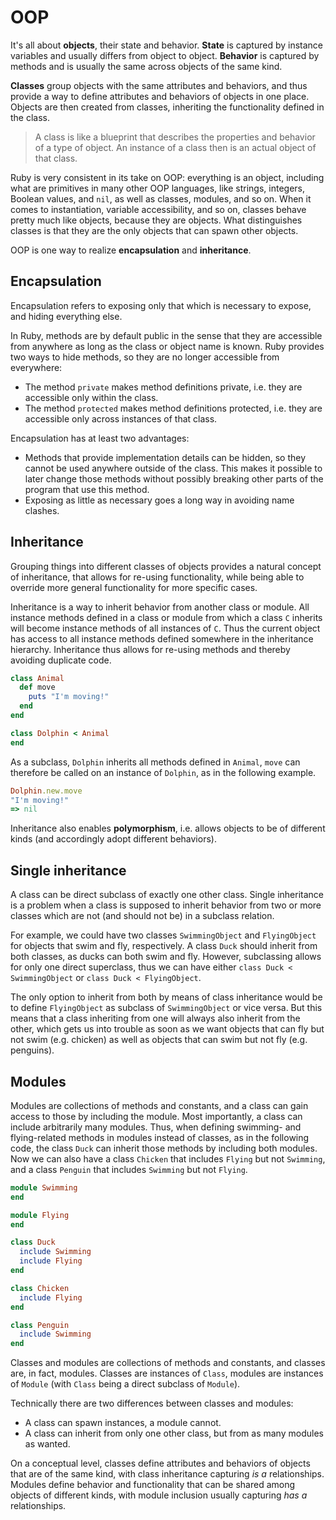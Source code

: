 
# OOP

It's all about **objects**, their state and behavior. **State** is captured by instance variables and usually differs from object to object. **Behavior** is captured by methods and is usually the same across objects of the same kind.

**Classes** group objects with the same attributes and behaviors, and thus provide a way to define attributes and behaviors of objects in one place. Objects are then created from classes, inheriting the functionality defined in the class.

> A class is like a blueprint that describes the properties and behavior of a type of object. An instance of a class then is an actual object of that class.

Ruby is very consistent in its take on OOP: everything is an object, including what are primitives in many other OOP languages, like strings, integers, Boolean values, and `nil`, as well as classes, modules, and so on. When it comes to instantiation, variable accessibility, and so on, classes behave pretty much like objects, because they are objects. What distinguishes classes is that they are the only objects that can spawn other objects.

OOP is one way to realize **encapsulation** and **inheritance**.

## Encapsulation

Encapsulation refers to exposing only that which is necessary to expose, and hiding everything else.

In Ruby, methods are by default public in the sense that they are accessible from anywhere as long as the class or object name is known. Ruby provides two ways to hide methods, so they are no longer accessible from everywhere:

* The method `private` makes method definitions private, i.e. they are accessible only within the class.
* The method `protected` makes method definitions protected, i.e. they are accessible only across instances of that class.

Encapsulation has at least two advantages:

* Methods that provide implementation details can be hidden, so they cannot be used anywhere outside of the class. This makes it possible to later change those methods without possibly breaking other parts of the program that use this method.
* Exposing as little as necessary goes a long way in avoiding name clashes.

## Inheritance

Grouping things into different classes of objects provides a natural concept of inheritance, that allows for re-using functionality, while being able to override more general functionality for more specific cases.

Inheritance is a way to inherit behavior from another class or module. All instance methods defined in a class or module from which a class `C` inherits will become instance methods of all instances of `C`. Thus the current object has access to all instance methods defined somewhere in the inheritance hierarchy. Inheritance thus allows for re-using methods and thereby avoiding duplicate code.

```ruby
class Animal
  def move
    puts "I'm moving!"
  end
end

class Dolphin < Animal
end
```

As a subclass, `Dolphin` inherits all methods defined in `Animal`, `move` can therefore be called on an instance of `Dolphin`, as in the following example.

```ruby
Dolphin.new.move
"I'm moving!"
=> nil
```

Inheritance also enables **polymorphism**, i.e. allows objects to be of different kinds (and accordingly adopt different behaviors).

## Single inheritance

A class can be direct subclass of exactly one other class. Single inheritance is a problem when a class is supposed to inherit behavior from two or more classes which are not (and should not be) in a subclass relation.

For example, we could have two classes `SwimmingObject` and `FlyingObject` for objects that swim and fly, respectively. A class `Duck` should inherit from both classes, as ducks can both swim and fly. However, subclassing allows for only one direct superclass, thus we can have either `class Duck < SwimmingObject` or `class Duck < FlyingObject`.

The only option to inherit from both by means of class inheritance would be to define `FlyingObject` as subclass of `SwimmingObject` or vice versa. But this means that a class inheriting from one will always also inherit from the other, which gets us into trouble as soon as we want objects that can fly but not swim (e.g. chicken) as well as objects that can swim but not fly (e.g. penguins).

## Modules

Modules are collections of methods and constants, and a class can gain access to those by including the module. Most importantly, a class can include arbitrarily many modules. Thus, when defining swimming- and flying-related methods in modules instead of classes, as in the following code, the class `Duck` can inherit those methods by including both modules. Now we can also have a class `Chicken` that includes `Flying` but not `Swimming`, and a class `Penguin` that includes `Swimming` but not `Flying`.

```ruby
module Swimming
end

module Flying
end

class Duck
  include Swimming
  include Flying
end

class Chicken
  include Flying
end

class Penguin
  include Swimming
end
```

Classes and modules are collections of methods and constants, and classes are, in fact, modules. Classes are instances of `Class`, modules are instances of `Module` (with `Class` being a direct subclass of `Module`).

Technically there are two differences between classes and modules:

* A class can spawn instances, a module cannot.
* A class can inherit from only one other class, but from as many modules as wanted.

On a conceptual level, classes define attributes and behaviors of objects that are of the same kind, with class inheritance capturing _is a_ relationships. Modules define behavior and functionality that can be shared among objects of different kinds, with module inclusion usually capturing _has a_ relationships.
